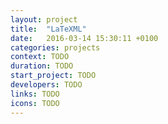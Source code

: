 ```yaml
---
layout: project
title:  "LaTeXML"
date:   2016-03-14 15:30:11 +0100
categories: projects
context: TODO
duration: TODO
start_project: TODO
developers: TODO
links: TODO
icons: TODO
---
```

